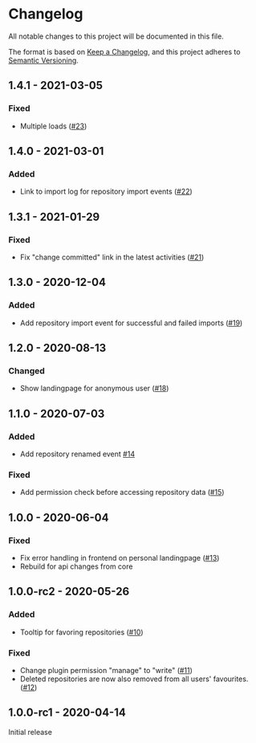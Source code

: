 # Changelog
All notable changes to this project will be documented in this file.

The format is based on [Keep a Changelog](https://keepachangelog.com/en/1.0.0/),
and this project adheres to [Semantic Versioning](https://semver.org/spec/v2.0.0.html).

## 1.4.1 - 2021-03-05
### Fixed
- Multiple loads ([#23](https://github.com/scm-manager/scm-landingpage-plugin/pull/23))

## 1.4.0 - 2021-03-01
### Added
- Link to import log for repository import events ([#22](https://github.com/scm-manager/scm-landingpage-plugin/pull/22))

## 1.3.1 - 2021-01-29
### Fixed
- Fix "change committed" link in the latest activities ([#21](https://github.com/scm-manager/scm-landingpage-plugin/pull/21))

## 1.3.0 - 2020-12-04
### Added
- Add repository import event for successful and failed imports ([#19](https://github.com/scm-manager/scm-landingpage-plugin/pull/19))

## 1.2.0 - 2020-08-13
### Changed
- Show landingpage for anonymous user ([#18](https://github.com/scm-manager/scm-landingpage-plugin/pull/18))

## 1.1.0 - 2020-07-03
### Added
- Add repository renamed event [#14](https://github.com/scm-manager/scm-landingpage-plugin/pull/14)

### Fixed
- Add permission check before accessing repository data ([#15](https://github.com/scm-manager/scm-landingpage-plugin/pull/15))

## 1.0.0 - 2020-06-04
### Fixed
- Fix error handling in frontend on personal landingpage ([#13](https://github.com/scm-manager/scm-landingpage-plugin/pull/13)) 
- Rebuild for api changes from core

## 1.0.0-rc2 - 2020-05-26
### Added
- Tooltip for favoring repositories ([#10](https://github.com/scm-manager/scm-landingpage-plugin/pull/10)) 

### Fixed
- Change plugin permission "manage" to "write" ([#11](https://github.com/scm-manager/scm-landingpage-plugin/pull/11))
- Deleted repositories are now also removed from all users' favourites. ([#12](https://github.com/scm-manager/scm-landingpage-plugin/pull/12))

## 1.0.0-rc1 - 2020-04-14
Initial release

[1.0.0-rc1]: https://github.com/scm-manager/scm-landingpage-plugin/releases/tag/1.0.0-rc1
